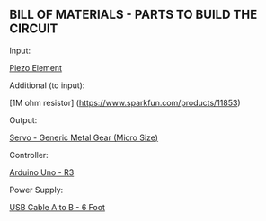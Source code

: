 BILL OF MATERIALS - PARTS TO BUILD THE CIRCUIT
----------------------------------------------
Input:

[Piezo Element](https://www.sparkfun.com/products/10293)

Additional (to input):

[1M ohm resistor] (https://www.sparkfun.com/products/11853)

Output:

[Servo - Generic Metal Gear (Micro Size)](https://www.sparkfun.com/products/10333)


Controller:

[Arduino Uno - R3](https://www.sparkfun.com/products/11021)


Power Supply:

[USB Cable A to B - 6 Foot](https://www.sparkfun.com/products/512)